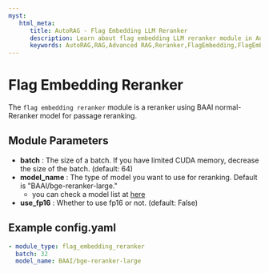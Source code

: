 ```yaml
---
myst:
   html_meta:
      title: AutoRAG - Flag Embedding LLM Reranker
      description: Learn about flag embedding LLM reranker module in AutoRAG
      keywords: AutoRAG,RAG,Advanced RAG,Reranker,FlagEmbedding,FlagEmbeddingLLM
---
```

# Flag Embedding Reranker

The `flag embedding reranker` module is a reranker using BAAI normal-Reranker model for
passage reranking.

## **Module Parameters**

- **batch** : The size of a batch. If you have limited CUDA memory, decrease the size of the batch. (default: 64)
- **model_name** : The type of model you want to use for reranking. Default is "BAAI/bge-reranker-large."
    - you can check a model list at [here](https://github.com/FlagOpen/FlagEmbedding)
- **use_fp16** : Whether to use fp16 or not. (default: False)

## **Example config.yaml**

```yaml
- module_type: flag_embedding_reranker
  batch: 32
  model_name: BAAI/bge-reranker-large
```
